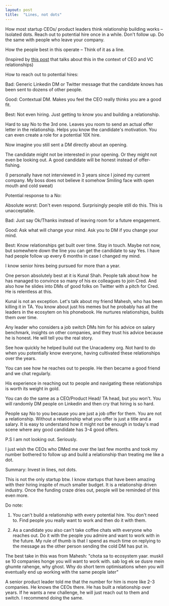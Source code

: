 ```yaml
---
layout: post
title:  "Lines, not dots"
---
```


How most startup CEOs/ product leaders think relationship building works – Isolated dots. Reach out to potential hire once in a while. Don't follow up. Do the same with people who leave your company.

How the people best in this operate – Think of it as a line.

(Inspired by [this post](https://bothsidesofthetable.com/invest-in-lines-not-dots-611f36491d73) that talks about this in the context of CEO and VC relationships)

How to reach out to potential hires:

Bad: Generic Linkedin DM or Twitter message that the candidate knows has been sent to dozens of other people.

Good: Contextual DM. Makes you feel the CEO really thinks you are a good fit.

Best: Not even hiring. Just getting to know you and building a relationship.

Hard to say No to the 3rd one. Leaves you room to send an actual offer letter in the relationship. Helps you know the candidate's motivation. You can even create a role for a potential 10X hire.

Now imagine you still sent a DM directly about an opening.

The candidate might not be interested in your opening. Or they might not even be looking out. A good candidate will be honest instead of offer-fishing.

(I personally have not interviewed in 3 years since I joined my current company. My boss does not believe it somehow Smiling face with open mouth and cold sweat)

Potential response to a No:

Absolute worst: Don't even respond. Surprisingly people still do this. This is unacceptable.

Bad: Just say Ok/Thanks instead of leaving room for a future engagement.

Good: Ask what will change your mind. Ask you to DM if you change your mind.

Best: Know relationships get built over time. Stay in touch. Maybe not now, but somewhere down the line you can get the candidate to say Yes. I have had people follow up every 6 months in case I changed my mind.

I know senior hires being pursued for more than a year.

One person absolutely best at it is Kunal Shah. People talk about how  he has managed to convince so many of his ex colleagues to join Cred. And also how he slides into DMs of good folks on Twitter with a pitch for Cred. He is relentless at this.

Kunal is not an exception. Let's talk about my friend Mahesh, who has been killing it in TA. You know about just his memes but he probably has all the leaders in the ecosytem on his phonebook. He nurtures relationships, builds them over time.

Any leader who considers a job switch DMs him for his advice on salary benchmark, insights on other companies, and they trust his advice because he is honest. He will tell you the real story.

See how quickly he helped build out the Unacademy org. Not hard to do when you potentially know everyone, having cultivated these relationships over the years.

You can see how he reaches out to people. He then became a good friend and we chat regularly.

His experience in reaching out to people and navigating these relationships is worth its weight in gold.

You can do the same as a CEO/Product Head/ TA head, but you won't. You will randomly DM people on Linkedin and then cry that hiring is so hard.

People say No to you because you are just a job offer for them. You are not a relationship. Without a relationship what you offer is just a title and a salary. It is easy to understand how it might not be enough in today's mad scene where any good candidate has 3-4 good offers.

P.S I am not looking out. Seriously.

I just wish the CEOs who DMed me over the last few months and took my number bothered to follow up and build a relationship than treating me like a dot.

Summary: Invest in lines, not dots.

This is not the only startup btw. I know startups that have been amazing with their hiring inspite of much smaller budget. It is a relationship driven industry. Once the funding craze dries out, people will be reminded of this even more.

Do note:

1. You can't build a relationship with every potential hire. You don't need to. Find people you really want to work and then do it with them.

2. As a candidate you also can't take coffee chats with everyone who reaches out. Do it with the people you admire and want to work with in the future. My rule of thumb is that I spend as much time on replying to the message as the other person sending the cold DM has put in.

The best take in this was from Mahesh: "chota sa to ecosystem yaar. muskil se 10 companies honge you will want to work with. sab log ek se dusre mein ghumte rahenge, why ghost. Why do short term optimisations when you will eventually end up working with the same people later"

A senior product leader told me that the number for him is more like 2-3 companies. He knows the CEOs there. He has built a relationship over years. If he wants a new challenge, he will just reach out to them and switch. I recommend doing the same.
